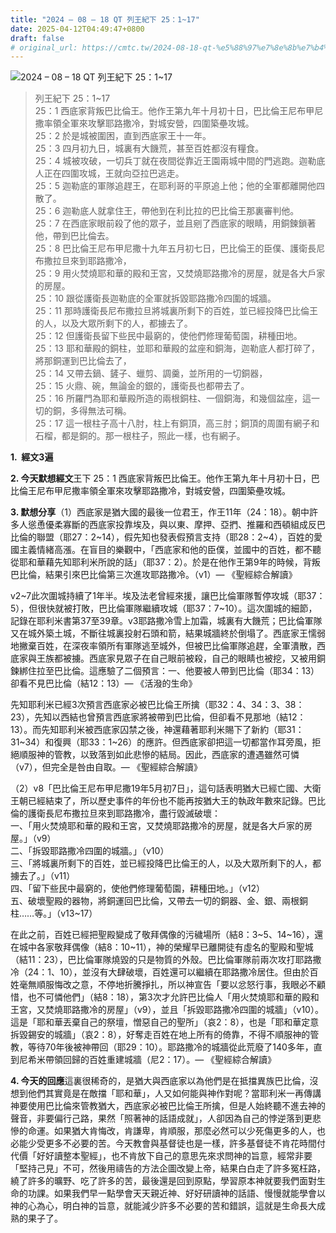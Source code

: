 ```yaml
---
title: "2024 – 08 – 18 QT 列王紀下 25：1~17"
date: 2025-04-12T04:49:47+0800
draft: false
# original_url: https://cmtc.tw/2024-08-18-qt-%e5%88%97%e7%8e%8b%e7%b4%80%e4%b8%8b-25%ef%bc%9a117
---
```


![2024 – 08 – 18 QT 列王紀下 25：1~17](/images/qt.jpg  "2024 – 08 – 18 QT 列王紀下 25：1~17")

> 列王紀下 25：1~17  
> 25：1 西底家背叛巴比倫王。他作王第九年十月初十日，巴比倫王尼布甲尼撒率領全軍來攻擊耶路撒冷，對城安營，四圍築壘攻城。  
> 25：2 於是城被圍困，直到西底家王十一年。  
> 25：3 四月初九日，城裏有大饑荒，甚至百姓都沒有糧食。  
> 25：4 城被攻破，一切兵丁就在夜間從靠近王園兩城中間的門逃跑。迦勒底人正在四圍攻城，王就向亞拉巴逃走。  
> 25：5 迦勒底的軍隊追趕王，在耶利哥的平原追上他；他的全軍都離開他四散了。  
> 25：6 迦勒底人就拿住王，帶他到在利比拉的巴比倫王那裏審判他。  
> 25：7 在西底家眼前殺了他的眾子，並且剜了西底家的眼睛，用銅鍊鎖著他，帶到巴比倫去。  
> 25：8 巴比倫王尼布甲尼撒十九年五月初七日，巴比倫王的臣僕、護衛長尼布撒拉旦來到耶路撒冷，  
> 25：9 用火焚燒耶和華的殿和王宮，又焚燒耶路撒冷的房屋，就是各大戶家的房屋。  
> 25：10 跟從護衛長迦勒底的全軍就拆毀耶路撒冷四圍的城牆。  
> 25：11 那時護衛長尼布撒拉旦將城裏所剩下的百姓，並已經投降巴比倫王的人，以及大眾所剩下的人，都擄去了。  
> 25：12 但護衛長留下些民中最窮的，使他們修理葡萄園，耕種田地。  
> 25：13 耶和華殿的銅柱，並耶和華殿的盆座和銅海，迦勒底人都打碎了，將那銅運到巴比倫去了，  
> 25：14 又帶去鍋、鏟子、蠟剪、調羹，並所用的一切銅器，  
> 25：15 火鼎、碗，無論金的銀的，護衛長也都帶去了。  
> 25：16 所羅門為耶和華殿所造的兩根銅柱、一個銅海，和幾個盆座，這一切的銅，多得無法可稱。  
> 25：17 這一根柱子高十八肘，柱上有銅頂，高三肘；銅頂的周圍有網子和石榴，都是銅的。那一根柱子，照此一樣，也有網子。

**1.  經文3遍**

**2. 今天默想經文**王下 25：1 西底家背叛巴比倫王。他作王第九年十月初十日，巴比倫王尼布甲尼撒率領全軍來攻擊耶路撒冷，對城安營，四圍築壘攻城。

**3. 默想分享**（1）西底家是猶大國的最後一位君王，作王11年（24：18）。朝中許多人慫恿優柔寡斷的西底家投靠埃及，與以東、摩押、亞捫、推羅和西頓組成反巴比倫的聯盟（耶27：2~14），假先知也發表假預言支持（耶28：2~4），百姓的愛國主義情緒高漲。在盲目的樂觀中，「西底家和他的臣僕，並國中的百姓，都不聽從耶和華藉先知耶利米所說的話」（耶37：2）。於是在他作王第9年的時候，背叛巴比倫，結果引來巴比倫第三次進攻耶路撒冷。（v1）— 《聖經綜合解讀》

v2~7此次圍城持續了1年半。埃及法老曾經來援，讓巴比倫軍隊暫停攻城（耶37：5），但很快就被打敗，巴比倫軍隊繼續攻城（耶37：7~10）。這次圍城的細節，記錄在耶利米書第37至39章。v3耶路撒冷雪上加霜，城裏有大饑荒；巴比倫軍隊又在城外築土城，不斷往城裏投射石頭和箭，結果城牆終於倒塌了。西底家王懦弱地撇棄百姓，在深夜率領所有軍隊逃至城外，但被巴比倫軍隊追趕，全軍潰散，西底家與王族都被擄。西底家見眾子在自己眼前被殺，自己的眼睛也被挖，又被用銅鍊綁住拉至巴比倫。這應驗了二個預言：一、他要被人帶到巴比倫（耶34：13）卻看不見巴比倫（結12：13）— 《活潑的生命》

先知耶利米已經3次預言西底家必被巴比倫王所擒（耶32：4、34：3、38：23），先知以西結也曾預言西底家將被帶到巴比倫，但卻看不見那地（結12：13）。而先知耶利米被西底家囚禁之後，神還藉著耶利米賜下了新約（耶31：31~34）和復興（耶33：1~26）的應許。但西底家卻把這一切都當作耳旁風，拒絕順服神的管教，以致落到如此悲慘的結局。因此，西底家的遭遇雖然可憐（v7），但完全是咎由自取。— 《聖經綜合解讀》

（2）v8「巴比倫王尼布甲尼撒19年5月初7日」，這句話表明猶大已經亡國、大衛王朝已經結束了，所以歷史事件的年份也不能再按猶大王的執政年數來記錄。巴比倫的護衛長尼布撒拉旦來到耶路撒冷，盡行毀滅破壞：  
一、「用火焚燒耶和華的殿和王宮，又焚燒耶路撒冷的房屋，就是各大戶家的房屋。」（v9）  
二、「拆毀耶路撒冷四圍的城牆。」（v10）  
三、「將城裏所剩下的百姓，並已經投降巴比倫王的人，以及大眾所剩下的人，都擄去了。」（v11）  
四、「留下些民中最窮的，使他們修理葡萄園，耕種田地。」（v12）  
五、破壞聖殿的器物，將銅運回巴比倫，又帶去一切的銅器、金、銀、兩根銅柱……等。」（v13~17）

在此之前，百姓已經把聖殿變成了敬拜偶像的污穢場所（結8：3~5、14~16），還在城中各家敬拜偶像（結8：10~11），神的榮耀早已離開徒有虛名的聖殿和聖城（結11：23），巴比倫軍隊燒毀的只是物質的外殼。巴比倫軍隊前兩次攻打耶路撒冷（24：1、10），並沒有大肆破壞，百姓還可以繼續在耶路撒冷居住。但由於百姓毫無順服悔改之意，不停地折騰掙扎，所以神宣告「要以忿怒行事，我眼必不顧惜，也不可憐他們」（結8：18），第3次才允許巴比倫人「用火焚燒耶和華的殿和王宮，又焚燒耶路撒冷的房屋」（v9），並且「拆毀耶路撒冷四圍的城牆」（v10）。這是「耶和華丟棄自己的祭壇，憎惡自己的聖所」（哀2：8），也是「耶和華定意拆毀錫安的城牆」（哀2：8），好奪走百姓在地上所有的倚靠，不得不順服神的管教，等待70年後被神帶回（耶29：10）。耶路撒冷的城牆從此荒廢了140多年，直到尼希米帶領回歸的百姓重建城牆（尼2：17）。— 《聖經綜合解讀》

**4. 今天的回應**這裏很稀奇的，是猶大與西底家以為他們是在抵擋異族巴比倫，沒想到他們其實竟是在敵擋「耶和華」，人又如何能與神作對呢？當耶利米一再傳講神要使用巴比倫來管教猶大，西底家必被巴比倫王所擒，但是人始終聽不進去神的聲音，非要偏行己路，果然「照著神的話語成就」，人卻因為自己的悖逆落到更悲慘的命運。如果猶大肯悔改，肯謙卑，肯順服，那麼必然可以少死傷更多的人，也必能少受更多不必要的苦。今天教會與基督徒也是一樣，許多基督徒不肯花時間付代價「好好讀整本聖經」，也不肯放下自己的意思先來求問神的旨意，經常非要「堅持己見」不可，然後用禱告的方法企圖改變上帝，結果白白走了許多冤枉路，繞了許多的曠野、吃了許多的苦，最後還是回到原點，學習原本神就要我們面對生命的功課。如果我們早一點學會天天親近神、好好研讀神的話語、慢慢就能學會以神的心為心，明白神的旨意，就能減少許多不必要的苦和錯誤，這就是生命長大成熟的果子了。